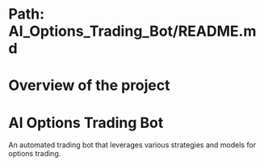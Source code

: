 # Path: AI_Options_Trading_Bot/README.md
# Overview of the project

# AI Options Trading Bot
An automated trading bot that leverages various strategies and models for options trading.
